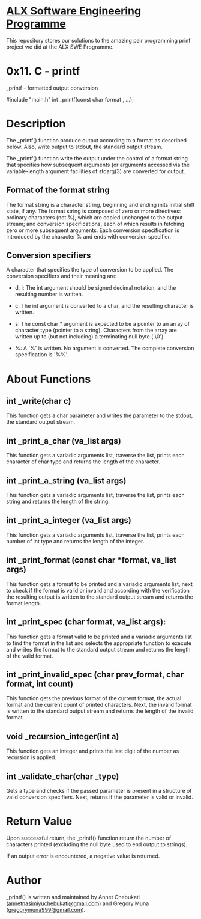 # [ALX Software Engineering Programme](https://www.alxafrica.com/about/)

This repository stores our solutions to the amazing pair programming prinf project we did at the ALX SWE Programme.

# 0x11. C - printf

_printf - formatted output conversion

#include "main.h" int _printf(const char format , ...);

# Description

The _printf() function produce output according to a format as described below. Also, write output to stdout, the standard output stream.

The _printf() function write the output under the control of a format string that specifies how subsequent arguments (or arguments accessed via the variable-length argument facilities of stdarg(3) are converted for output.

## Format of the format string

The format string is a character string, beginning and ending inits initial shift state, if any. The format string is composed of zero or more directives: ordinary characters (not %), which are copied unchanged to the output stream; and conversion specifications, each of which results in fetching zero or more subsequent arguments. Each conversion specification is introduced by the character % and ends with conversion specifier.

## Conversion specifiers

A character that specifies the type of conversion to be applied. The conversion specifiers and their meaning are:

- d, i: The int argument should be signed decimal notation, and the resulting number is written.

- c: The int argument is converted to a char, and the resulting character is written.

- s: The const char * argument is expected to be a pointer to an array of character type (pointer to a string). Characters from the array are written up to (but not including) a terminating null byte ('\0').

- %: A '%' is written. No argument is converted. The complete conversion specification is '%%'.

# About Functions

## int _write(char c)

This function gets a char parameter and writes the parameter to the stdout, the standard output stream.

## int _print_a_char (va_list args)
This function gets a variadic arguments list, traverse the list, prints each character of char type and returns the length of the character.

## int _print_a_string (va_list args)
This function gets a variadic arguments list, traverse the list, prints each string and returns the length of the string.

## int _print_a_integer (va_list args)
This function gets a variadic arguments list, traverse the list, prints each number of int type and returns the length of the integer.

## int _print_format (const char *format, va_list args)
This function gets a format to be printed and a variadic arguments list, next to check if the format is valid or invalid and according with the verification the resulting output is written to the standard output stream and returns the format length.

## int _print_spec (char format, va_list args):
This function gets a format valid to be printed and a variadic arguments list to find the format in the list and selects the appropriate function to execute and writes the format to the standard output stream and returns the length of the valid format.

## int _print_invalid_spec (char prev_format, char format, int count)
This function gets the previous format of the current format, the actual format and the current count of printed characters. Next, the invalid format is written to the standard output stream and returns the length of the invalid format.

## void _recursion_integer(int a)
This function gets an integer and prints the last digit of the number as recursion is applied.

## int _validate_char(char _type)
Gets a type and checks if the passed parameter is present in a structure of valid conversion specifiers. Next, returns if the parameter is valid or invalid.

# Return Value
Upon successful return, the _printf() function return the number of characters printed (excluding the null byte used to end output to strings).

If an output error is encountered, a negative value is returned.

# Author
_printf() is written and maintained by Annet Chebukati (annetnasimiyuchebukati@gmail.com) and Gregory Muna (gregorymuna999@gmail.com).
